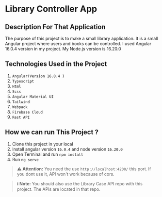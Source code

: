 # Library Controller App

## Description For That Application

The purpose of this project is to make a small library application. It is a small Angular project where users and books can be controlled. I used Angular 16.0.4 version in my project. My Node.js version is 16.20.0

## Technologies Used in the Project

1. `Angular(Version 16.0.4 )`
2. `Typescript`
3. `Html`
4. `Scss`
5. `Angular Material UI`
6. `Tailwind`
7. `Webpack`
8. `Firebase Cloud`
9. `Rest API`

## How we can run This Project ? 

1. Clone this project in your local
2. Install angular version `16.0.4` and node version `16.20.0`
3. Open Terminal and run `npm install`
4. Run `ng serve`

> **⚠️ Attention:** You need the use `http://localhost:4200/` this port. If you dont use it, API won't work because of cors.

>**ℹ️ Note:** You should also use the Library Case API repo with this project. The APIs are located in that repo. 
